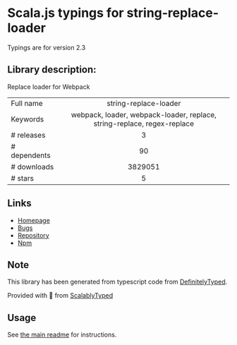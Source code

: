
# Scala.js typings for string-replace-loader

Typings are for version 2.3

## Library description:
Replace loader for Webpack

|                    |                 |
| ------------------ | :-------------: |
| Full name          | string-replace-loader |
| Keywords           | webpack, loader, webpack-loader, replace, string-replace, regex-replace |
| # releases         | 3 |
| # dependents       | 90 |
| # downloads        | 3829051 |
| # stars            | 5 |

## Links
- [Homepage](https://github.com/Va1/string-replace-loader)
- [Bugs](https://github.com/Va1/string-replace-loader/issues)
- [Repository](https://github.com/Va1/string-replace-loader)
- [Npm](https://www.npmjs.com/package/string-replace-loader)
    


## Note
This library has been generated from typescript code from [DefinitelyTyped](https://definitelytyped.org).

Provided with :purple_heart: from [ScalablyTyped](https://github.com/oyvindberg/ScalablyTyped)

## Usage
See [the main readme](../../readme.md) for instructions.


